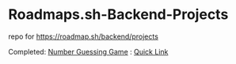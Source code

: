 # Roadmaps.sh-Backend-Projects
repo for https://roadmap.sh/backend/projects

Completed:
[Number Guessing Game](https://roadmap.sh/projects/number-guessing-game) : [Quick Link](https://github.com/Ruik89/Roadmaps.sh-Backend-Projects/tree/740a653a4e743ecfb19445946e8383be19a58261/Number-Guessing-Game)
